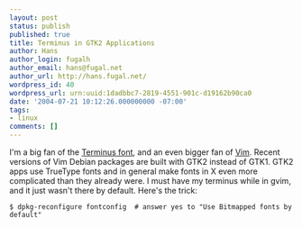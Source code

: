 ```yaml
---
layout: post
status: publish
published: true
title: Terminus in GTK2 Applications
author: Hans
author_login: fugalh
author_email: hans@fugal.net
author_url: http://hans.fugal.net/
wordpress_id: 40
wordpress_url: urn:uuid:1dadbbc7-2819-4551-901c-d19162b90ca0
date: '2004-07-21 10:12:26.000000000 -07:00'
tags:
- linux
comments: []
---
```

<p>I'm a big fan of the <a href="http://www.is-vn.bg/hamster/jimmy-en.html">Terminus
font</a>, and an even bigger fan of
<a href="http://www.vim.org/">Vim</a>. Recent versions of Vim Debian packages are built
with GTK2 instead of GTK1. GTK2 apps use TrueType fonts and in general make
fonts in X even more complicated than they already were. I must have my
terminus while in gvim, and it just wasn't there by default. Here's the trick:</p>

<pre><code>$ dpkg-reconfigure fontconfig  # answer yes to "Use Bitmapped fonts by default"
</code></pre>
